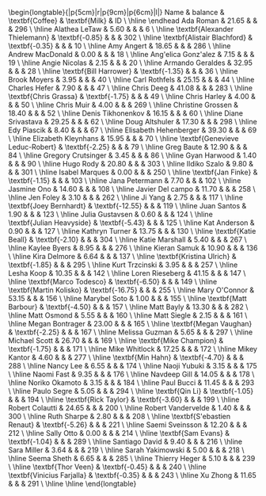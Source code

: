 
\begin{longtable}{|p{5cm}|r|p{9cm}|p{6cm}|l|}
 Name & balance & \textbf{Coffee} & \textbf{Milk} & ID \\ 
  \hline \endhead Ada Roman & 21.65 &  &  & 296 \\ 
   \hline
Alathea LeTaw & 5.60 &  &  &   6 \\ 
   \hline
\textbf{Alexander Thielemann} & \textbf{-0.85} &  &  & 302 \\ 
   \hline
\textbf{Alistair Blachford} & \textbf{-0.35} &  &  &  10 \\ 
   \hline
Amy Angert & 18.65 &  &  & 286 \\ 
   \hline
Andrew MacDonald & 0.00 &  &  &  18 \\ 
   \hline
Ang\'elica Gonz\'alez & 7.15 &  &  &  19 \\ 
   \hline
Angie Nicolas & 2.15 &  &  &  20 \\ 
   \hline
Armando Geraldes & 32.95 &  &  &  28 \\ 
   \hline
\textbf{Bill Harrower} & \textbf{-1.35} &  &  &  36 \\ 
   \hline
Brook Moyers & 3.95 &  &  &  40 \\ 
   \hline
Carl Rothfels & 25.15 &  &  &  44 \\ 
   \hline
Charles Hefer & 7.90 &  &  &  47 \\ 
   \hline
Chris Deeg & 41.08 &  &  & 283 \\ 
   \hline
\textbf{Chris Grassa} & \textbf{-1.75} &  &  &  49 \\ 
   \hline
Chris Harley & 4.00 &  &  &  50 \\ 
   \hline
Chris Muir & 4.00 &  &  & 269 \\ 
   \hline
Christine Grossen & 18.40 &  &  &  52 \\ 
   \hline
Denis Tikhonenkov & 16.15 &  &  &  60 \\ 
   \hline
Diane Srivastava & 29.25 &  &  &  62 \\ 
   \hline
Doug Altshuler & 17.30 &  &  & 298 \\ 
   \hline
Edy Piascik & 8.40 &  &  &  67 \\ 
   \hline
Elisabeth Hehenberger & 39.30 &  &  &  69 \\ 
   \hline
Elizabeth Kleynhans & 15.95 &  &  &  70 \\ 
   \hline
\textbf{Genevieve Leduc-Robert} & \textbf{-2.25} &  &  &  79 \\ 
   \hline
Greg Baute & 12.90 &  &  &  84 \\ 
   \hline
Gregory Crutsinger & 3.45 &  &  &  86 \\ 
   \hline
Gyan Harwood & 1.40 &  &  &  90 \\ 
   \hline
Hugo Rody & 20.80 &  &  & 303 \\ 
   \hline
Ildiko Szalo & 9.80 &  &  & 301 \\ 
   \hline
Isabel Marques & 0.00 &  &  & 250 \\ 
   \hline
\textbf{Jan Finke} & \textbf{-1.15} &  &  & 103 \\ 
   \hline
Jana Petermann & 7.70 &  &  & 102 \\ 
   \hline
Jasmine Ono & 14.60 &  &  & 108 \\ 
   \hline
Javier Del campo & 11.70 &  &  & 258 \\ 
   \hline
Jen Foley & 3.10 &  &  & 262 \\ 
   \hline
Ji Yang & 2.75 &  &  & 117 \\ 
   \hline
\textbf{Joey Bernhardt} & \textbf{-12.55} &  &  & 119 \\ 
   \hline
Juan Santos & 1.90 &  &  & 123 \\ 
   \hline
Julia Gustavsen & 0.60 &  &  & 124 \\ 
   \hline
\textbf{Julian Heavyside} & \textbf{-5.43} &  &  & 125 \\ 
   \hline
Kat Anderson & 0.90 &  &  & 127 \\ 
   \hline
Kathryn Turner & 13.75 &  &  & 130 \\ 
   \hline
\textbf{Katie Beall} & \textbf{-2.10} &  &  & 304 \\ 
   \hline
Katie Marshall & 5.40 &  &  & 267 \\ 
   \hline
Kaylee Byers & 8.95 &  &  & 276 \\ 
   \hline
Kieran Samuk & 10.90 &  &  & 136 \\ 
   \hline
Kira Delmore & 6.64 &  &  & 137 \\ 
   \hline
\textbf{Kristina Ulrich} & \textbf{-1.85} &  &  & 295 \\ 
   \hline
Kurt Trzcinski & 3.95 &  &  & 257 \\ 
   \hline
Lesha Koop & 10.35 &  &  & 142 \\ 
   \hline
Loren Rieseberg & 41.15 &  &  & 147 \\ 
   \hline
\textbf{Marco Todesco} & \textbf{-6.50} &  &  & 149 \\ 
   \hline
\textbf{Martin Kolisko} & \textbf{-16.75} &  &  & 255 \\ 
   \hline
Mary O'Connor & 53.15 &  &  & 156 \\ 
   \hline
Marybel Soto & 1.00 &  &  & 155 \\ 
   \hline
\textbf{Matt Barbour} & \textbf{-4.50} &  &  & 157 \\ 
   \hline
Matt Bayly & 13.30 &  &  & 282 \\ 
   \hline
Matt Osmond & 5.55 &  &  & 160 \\ 
   \hline
Matt Siegle & 2.15 &  &  & 161 \\ 
   \hline
Megan Bontrager & 23.00 &  &  & 165 \\ 
   \hline
\textbf{Megan Vaughan} & \textbf{-2.25} &  &  & 167 \\ 
   \hline
Melissa Guzman & 5.65 &  &  & 297 \\ 
   \hline
Michael Scott & 26.70 &  &  & 169 \\ 
   \hline
\textbf{Mike Champion} & \textbf{-1.75} &  &  & 171 \\ 
   \hline
Mike Whitlock & 17.25 &  &  & 172 \\ 
   \hline
Mikey Kantor & 4.60 &  &  & 277 \\ 
   \hline
\textbf{Min Hahn} & \textbf{-4.70} &  &  & 288 \\ 
   \hline
Nancy Lee & 6.55 &  &  & 174 \\ 
   \hline
Naoji Yubuki & 3.15 &  &  & 175 \\ 
   \hline
Naomi Fast & 9.35 &  &  & 176 \\ 
   \hline
Navdeep Gill & 14.05 &  &  & 178 \\ 
   \hline
Noriko Okamoto & 3.15 &  &  & 184 \\ 
   \hline
Paul Bucci & 11.45 &  &  & 293 \\ 
   \hline
Paulo Segre & 5.05 &  &  & 294 \\ 
   \hline
\textbf{Qin Li} & \textbf{-1.05} &  &  & 194 \\ 
   \hline
\textbf{Rick Taylor} & \textbf{-3.60} &  &  & 199 \\ 
   \hline
Robert Colautti & 24.65 &  &  & 200 \\ 
   \hline
Robert Vandervelde & 1.40 &  &  & 300 \\ 
   \hline
Ruth Sharpe & 2.80 &  &  & 208 \\ 
   \hline
\textbf{S\'ebastien Renaut} & \textbf{-5.26} &  &  & 221 \\ 
   \hline
Saemi Sveinsson & 12.20 &  &  & 212 \\ 
   \hline
Sally Otto & 0.00 &  &  & 214 \\ 
   \hline
\textbf{Sam Evans} & \textbf{-1.04} &  &  & 289 \\ 
   \hline
Santiago David & 9.40 &  &  & 216 \\ 
   \hline
Sara Miller & 3.64 &  &  & 219 \\ 
   \hline
Sarah Yakimowski & 5.00 &  &  & 218 \\ 
   \hline
Seema Sheth & 6.65 &  &  & 285 \\ 
   \hline
Thierry Heger & 5.10 &  &  & 239 \\ 
   \hline
\textbf{Thor Veen} & \textbf{-0.45} &  &  & 240 \\ 
   \hline
\textbf{Vinicius Farjalla} & \textbf{-0.35} &  &  & 243 \\ 
   \hline
Xu Zhong & 11.65 &  &  & 291 \\ 
   \hline
\hline
\end{longtable}
